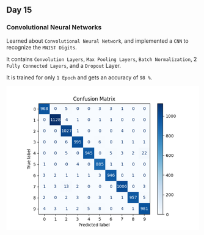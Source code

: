## Day 15

### Convolutional Neural Networks

Learned about `Convolutional Neural Network`, and implemented a `CNN` to recognize the `MNIST Digits`.

It contains `Convolution Layers`, `Max Pooling Layers`, `Batch Normalization`, 2 `Fully Connected Layers`, and a `Dropout` Layer.

It is trained for only `1 Epoch` and gets an accuracy of `98 %`.

![Confusion Matrix](confusion-matrix.png)